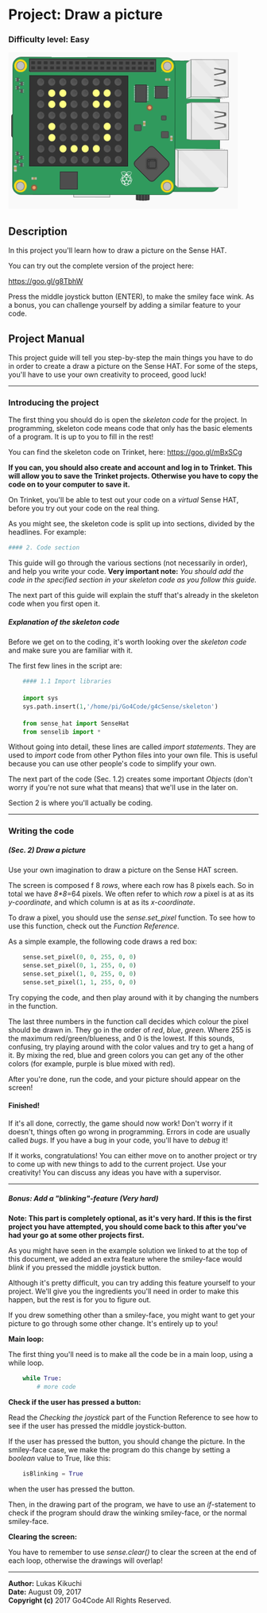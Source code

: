 # Project: **Draw a picture**

### Difficulty level: Easy

<img src="./media/smiley.png">

## Description

In this project you'll learn how to draw a picture on the Sense HAT.

You can try out the complete version of the project here:

<a href="https://goo.gl/g8TbhW" target="_blank">https://goo.gl/g8TbhW</a>

Press the middle joystick button (ENTER), to make the smiley face
wink. As a bonus, you can challenge yourself by adding a similar feature to
your code.

## Project Manual

This project guide will tell you step-by-step the main things you have to do
in order to create a draw a picture on the Sense HAT. For some of the steps, you'll have to
use your own creativity to proceed, good luck!

---

### Introducing the project

The first thing you should do is open the _skeleton code_ for the project.
In programming, skeleton code means code that only has the basic elements of a
program. It is up to you to fill in the rest!

You can find the skeleton code on Trinket, here:
<a href="https://goo.gl/mBxSCg" target="blank">https://goo.gl/mBxSCg</a>

**If you can, you should also create and account and log in to Trinket. This will
allow you to save the Trinket projects. Otherwise you have to copy the code on
to your computer to save it.**

On Trinket, you'll be able to test out your code on a *virtual* Sense HAT, before you try
out your code on the real thing.

As you might see, the skeleton code is split up into sections, divided by the headlines.
For example:

```python
#### 2. Code section
```

This guide will go through the various sections (not necessarily in order), and
help you write your code. **Very important note:** *You should add the code in the specified section in your skeleton code as you follow this guide.*

The next part of this guide will explain the stuff that's
already in the skeleton code when you first open it.

##### Explanation of the skeleton code

Before we get on to the coding, it's worth looking over the *skeleton code* and make
sure you are familiar with it.

The first few lines in the script are:

```python
    #### 1.1 Import libraries

    import sys
    sys.path.insert(1,'/home/pi/Go4Code/g4cSense/skeleton')

    from sense_hat import SenseHat
    from senselib import *
```

Without going into detail, these lines are called *import statements*. They are
used to *import* code from other Python files into your own file. This is useful
because you can use other people's code to simplify your own.

The next part of the code (Sec. 1.2) creates some important *Objects* (don't worry
if you're not sure what that means) that we'll use in the later on.

Section 2 is where you'll actually be coding.

---

### Writing the code

##### (Sec. 2) Draw a picture

Use your own imagination to draw a picture on the Sense HAT screen.

The screen is composed f 8 *rows*, where each row has 8 pixels each. So in total
we have _8*8_=64 pixels. We often refer to which *row* a pixel is at as its *y-coordinate*,
and which column is at as its *x-coordinate*.

To draw a pixel, you should use the *sense.set_pixel*
function. To see how to use this function, check out the *Function Reference*.

As a simple example, the following code draws a red box:

```python
    sense.set_pixel(0, 0, 255, 0, 0)
    sense.set_pixel(0, 1, 255, 0, 0)
    sense.set_pixel(1, 0, 255, 0, 0)
    sense.set_pixel(1, 1, 255, 0, 0)
```

Try copying the code, and then play around with it by changing the numbers
in the function.

The last three numbers in the function call decides which
colour the pixel should be drawn in. They go in the order of *red*, *blue*,
*green*. Where 255 is the maximum red/green/blueness, and 0 is the lowest.
If this sounds, confusing, try playing around with the color values and try
to get a hang of it. By mixing the red, blue and green colors you can get
any of the other colors (for example, purple is blue mixed with red).

After you're done, run the code, and your picture should appear on the
screen!

#### Finished!

If it's all done, correctly, the game should now work! Don't worry if it doesn't,
things often go wrong in programming. Errors in code are usually called *bugs*. If
you have a bug in your code, you'll have to *debug* it!

If it works, congratulations! You can either move on to another project or try
to come up with new things to add to the current project. Use your creativity!
You can discuss any ideas you have with a supervisor.

---

##### Bonus: Add a "blinking"-feature (Very hard)

**Note: This part is completely optional, as it's very hard.
If this is the first project you have attempted, you should come back to this after you've
had your go at some other projects first.**

As you might have seen in the example solution we linked to at the top of this
document, we added an extra feature where the smiley-face would *blink* if you
pressed the middle joystick button.

Although it's pretty difficult, you can try adding this feature yourself to
your project. We'll give you the ingredients you'll need in order to make
this happen, but the rest is for you to figure out.

If you drew something other than a smiley-face, you might want to get your
picture to go through some other change. It's entirely up to you!

**Main loop:**

The first thing you'll need is to make all the code be in a main loop, using a
while loop.

```python
    while True:
        # more code
```

**Check if the user has pressed a button:**

Read the *Checking the joystick* part of the Function Reference to see how to
see if the user has pressed the middle joystick-button.

If the user has pressed the button, you should change the picture. In the
smiley-face case, we make the program do this change by setting a *boolean*
value to True, like this:

```python
    isBlinking = True
```

when the user has pressed the button.

Then, in the drawing part of the program, we have to use an *if*-statement to
check if the program should draw the winking smiley-face, or the normal
smiley-face.

**Clearing the screen:**

You have to remember to use *sense.clear()* to clear the screen at the end
of each loop, otherwise the drawings will overlap!

---

**Author:** Lukas Kikuchi <br/>
**Date:**   August 09, 2017 <br/>
**Copyright (c)** 2017 Go4Code All Rights Reserved.
